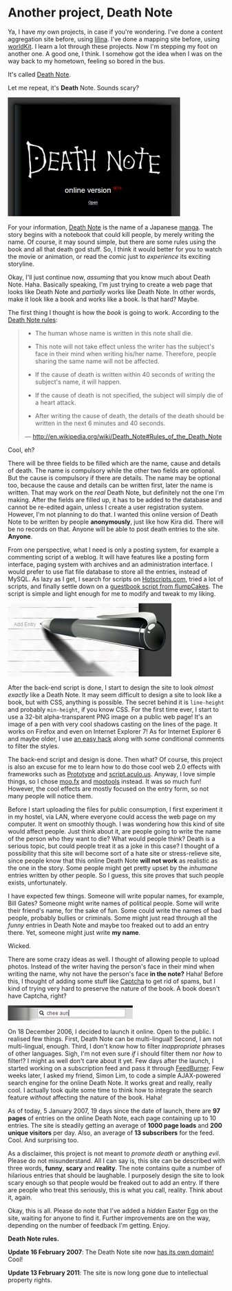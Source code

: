 Another project, Death Note
===

Ya, I have *my* own projects, in case if you're wondering. I've done a content aggregation site before, using [lilina](http://lilina.sourceforge.net/). I've done a mapping site before, using [worldKit](http://worldkit.org/). I learn a lot through these projects. Now I'm stepping my foot on another one. A good one, I think. I somehow got the idea when I was on the way back to my hometown, feeling so bored in the bus.

It's called [Death Note](http://www.deathnoteonline.com/ "Death Note (online)").

Let me repeat, it's **Death** Note. Sounds scary?

[![Death Note, online version beta, web site. Front cover.](/blog/images/screenshots/web/deathnote_online_beta_web_site_front_cover.png)](http://www.deathnoteonline.com/ "Death Note (online)")

For your information, [Death Note](http://en.wikipedia.org/wiki/Death_Note) is the name of a Japanese [manga](http://en.wikipedia.org/wiki/Manga). The story begins with a notebook that could kill people, by merely writing the name. Of course, it may sound simple, but there are some rules using the book and all that death god stuff. So, I think it would better for you to watch the movie or animation, or read the comic just to *experience* its exciting storyline.

Okay, I'll just continue now, *assuming* that you know much about Death Note. Haha. Basically speaking, I'm just trying to create a web page that looks like Death Note and *partially* works like Death Note. In other words, make it look like a book and works like a book. Is that hard? Maybe.

The first thing I thought is how the *book* is going to work. According to the [Death Note rules](http://en.wikipedia.org/wiki/Death_Note#Rules_of_the_Death_Note "Rules of the Death Note"):

> - The human whose name is written in this note shall die.
>
> - This note will not take effect unless the writer has the subject's face in their mind when writing his/her name. Therefore, people sharing the same name will not be affected.
>
> - If the cause of death is written within 40 seconds of writing the subject's name, it will happen.
>
> - If the cause of death is not specified, the subject will simply die of a heart attack.
>
> - After writing the cause of death, the details of the death should be written in the next 6 minutes and 40 seconds.
>
> — <http://en.wikipedia.org/wiki/Death_Note#Rules_of_the_Death_Note>

Cool, eh?

There will be three fields to be filled which are the name, cause and details of death. The name is compulsory while the other two fields are optional. But the cause is compulsory if there are details. The name may be optional too, because the cause and details can be written first, later the name is written. That may work on the *real* Death Note, but definitely not the one I'm making. After the fields are filled up, it has to be added to the database and cannot be re-edited again, unless I create a user registration system. However, I'm not planning to do that. I wanted this online version of Death Note to be written by people **anonymously**, just like how Kira did. There will be no records on that. Anyone will be able to post death entries to the site. **Anyone**.

From one perspective, what I need is only a posting system, for example a commenting script of a weblog. It will have features like a posting form interface, paging system with archives and an administration interface. I would prefer to use flat file database to store all the entries, instead of MySQL. As lazy as I get, I search for scripts on [Hotscripts.com](http://hotscripts.com/), tried a lot of scripts, and finally settle down on a [guestbook script from flumpCakes](http://flumpcakes.co.uk/php/guestbook/). The script is simple and light enough for me to modify and tweak to my liking.

![Death Note pen image, with shadows blending into the lines of the paper background, on the Death Note online web site](/blog/images/screenshots/web/deathnote_online_beta_web_site_pen.jpg)

After the back-end script is done, I start to design the site to look *almost exactly* like a Death Note. It may seem difficult to design a site to look like a book, but with CSS, anything is possible. The secret behind it is `line-height` and probably `min-height`, if you know CSS. For the first time ever, I start to use a 32-bit alpha-transparent PNG image on a public web page! It's an image of a pen with very cool shadows casting on the lines of the page. It works on Firefox and even on Internet Explorer 7! As for Internet Explorer 6 and maybe older, I use [an easy hack](http://blog.bjorkoy.com/2006/12/12/flawless-and-fast-png-support-in-ie6/ "
The easiest way to PNG support in IE6 ") along with some conditional comments to filter the styles.

The back-end script and design is done. Then what? Of course, this project is also an excuse for me to learn how to do those cool web 2.0 effects with frameworks such as [Prototype](http://prototype.conio.net/ "Prototype JavaScript Framework") and [script.aculo.us](http://script.aculo.us/). Anyway, I love simple things, so I chose [moo.fx](http://moofx.mad4milk.net/) and [mootools](http://mootools.net/) instead. It was so much fun! However, the cool effects are mostly focused on the entry form, so not many people will notice them.

Before I start uploading the files for public consumption, I first experiment it in my hostel, via LAN, where everyone could access the web page on my computer. It went on smoothly though. I was wondering how this kind of site would affect people. Just think about it, are people going to write the name of the person who they want to die? What would people think? Death is a serious topic, but could people treat it as a joke in this case? I thought of a possibility that this site will become sort of a hate site or stress-relieve site, since people know that this online Death Note **will not work** as realistic as the one in the story. Some people might get pretty upset by the *inhumane* entries written by other people. So I guess, this site proves that such people exists, unfortunately.

I have expected few things. Someone will write popular names, for example, Bill Gates? Someone might write names of political people. Some will write their friend's name, for the sake of fun. Some could write the names of bad people, probably bullies or criminals. Some might just read through all the *funny* entries in Death Note and maybe too freaked out to add an entry there. Yet, someone might just write **my name**.

Wicked.

There are some crazy ideas as well. I thought of allowing people to upload photos. Instead of the writer having the person's face in their mind when writing the name, why not have the person's face **in the note?** Haha! Before this, I thought of adding some stuff like [Captcha](http://en.wikipedia.org/wiki/Captcha) to get rid of spams, but I kind of trying very hard to preserve the nature of the book. A book doesn't have Captcha, right?

![Search form with 'chee aun' typed into the textbox, on the Death Note online web site](/blog/images/screenshots/web/deathnote_online_beta_web_site_search_form_textbox_chee_aun.png)

On 18 December 2006, I decided to launch it online. Open to the public. I realised few things. First, Death Note can be multi-lingual! Second, I am not multi-lingual, enough. Third, I don't know how to filter *inappropriate* phrases of other languages. Sigh, I'm not even sure *if* i should filter them nor *how* to filter!? I might as well don't care about it yet. Few days after the launch, I started working on a subscription feed and pass it through [FeedBurner](http://feedburner.com/). Few weeks later, I asked my friend, Simon Lim, to code a simple AJAX-powered search engine for the online Death Note. It works great and really, really cool. I actually took quite some time to think how to integrate the search feature *without* affecting the nature of the book. Haha!

As of today, 5 January 2007, 19 days since the date of launch, there are **97 pages** of entries on the online Death Note, each page containing up to 10 entries. The site is steadily getting an average of **1000 page loads** and **200 unique visitors** per day. Also, an average of **13 subscribers** for the feed. Cool. And surprising too.

As a disclaimer, this project is not meant to *promote death* or anything *evil*. Please do not misunderstand. All I can say is, this site can be described with three words, **funny**, **scary** and **reality**. The note contains quite a number of hilarious entries that should be laughable. I purposely design the site to look scary enough so that people would be freaked out to add an entry. If there are people who treat this seriously, this is what you call, reality. Think about it, again.

Okay, this is all. Please do note that I've added a *hidden* Easter Egg on the site, waiting for anyone to find it. Further improvements are on the way, depending on the number of feedback I'm getting. Enjoy.

**Death Note rules.**

**Update 16 February 2007**: The Death Note site now [has its own domain!](http://www.deathnoteonline.com/ "Death Note (online)") Cool!

**Update 13 February 2011**: The site is now long gone due to intellectual property rights.